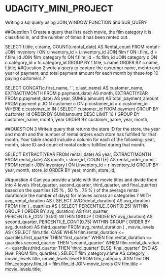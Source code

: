 # UDACITY_MINI_PROJECT
Writing a sql query using JOIN,WINDOW FUNCTION and SUB_QUERY

##Question 1
Create a query that lists each movie,
the film category it is classified in,
and the number of times it has been rented out.

SELECT
   f.title,
   c.name,
   COUNT(r.rental_date) AS Rental_count 
FROM
   rental r 
   JOIN
      inventory i 
      ON r.inventory_id = i.inventory_id 
   JOIN
      film f 
      ON i.film_id = f.film_id 
   JOIN
      film_category fc 
      ON f.film_id = fc.film_id 
   JOIN
      category c 
      ON c.category_id = fc.category_id 
GROUP BY
   f.title,
   c.name 
ORDER BY
   c.name,
   f.title;
##Question 2 write a query to capture the customer name,
month 
and year of payment,
and total payment amount for each month by these top 10 paying customers ? 

SELECT
   CONCAT(c.first_name, ' ', c.last_name) AS customer_name,
   EXTRACT(MONTH 
FROM
   p.payment_date) AS month,
   EXTRACT(YEAR 
FROM
   p.payment_date) AS year,
   SUM(p.amount) AS total_payment_amount 
FROM
   payment p 
   JOIN
      customer c 
      ON p.customer_id = c.customer_id 
WHERE
   c.customer_id IN 
   (
      SELECT
         customer_id 
      FROM
         payment 
      GROUP BY
         customer_id 
      ORDER BY
         SUM(amount) DESC LIMIT 10 
   )
GROUP BY
   customer_name,
   month,
   year 
ORDER BY
   customer_name,
   year,
   month;

##QUESTION 3 Write a query that returns the store ID for the store,
the year 
and month 
and the number of rental orders each store has fulfilled for that month. Your table should include a column for each of the following: year,
month,
store ID 
and count of rental orders fulfilled during that month. 

SELECT
   EXTRACT(YEAR 
FROM
   rental_date) AS year,
   EXTRACT(MONTH 
FROM
   rental_date) AS month,
   i.store_id,
   COUNT(*) AS rental_order_count 
FROM
   rental r 
   JOIN
      inventory i 
      ON i.inventory_id = r.inventory_id 
GROUP BY
   year,
   month,
   store_id 
ORDER BY
   year,
   month,
   store_id;

##question 4 Can you provide a table with the movie titles 
and divide them into 4 levels (first_quarter, second_quarter, third_quarter, 
and final_quarter) based 
on the quartiles (25 % , 50 % , 75 % ) of the average rental duration(in the number of days) for movies across all categories ? WITH avg_rental_duration AS 
(
   SELECT
      AVG(rental_duration) AS avg_duration 
   FROM
      film 
)
,
quartiles AS 
(
   SELECT
      PERCENTILE_CONT(0.25) WITHIN GROUP (
   ORDER BY
      avg_duration) AS first_quarter,
      PERCENTILE_CONT(0.50) WITHIN GROUP (
   ORDER BY
      avg_duration) AS second_quarter,
      PERCENTILE_CONT(0.75) WITHIN GROUP (
   ORDER BY
      avg_duration) AS third_quarter 
   FROM
      avg_rental_duration 
)
,
movie_levels AS 
(
   SELECT
      film.title,
      CASE
         WHEN
            film.rental_duration <= quartiles.first_quarter 
         THEN
            'first_quarter' 
         WHEN
            film.rental_duration <= quartiles.second_quarter 
         THEN
            'second_quarter' 
         WHEN
            film.rental_duration <= quartiles.third_quarter 
         THEN
            'third_quarter' 
         ELSE
            'final_quarter' 
      END
      AS level 
   FROM
      film, quartiles 
)
SELECT
   film_category.name AS category,
   movie_levels.title,
   movie_levels.level 
FROM
   film_category 
   JOIN
      film 
      ON film_category.film_id = film.film_id 
   JOIN
      movie_levels 
      ON film.title = movie_levels.title;
